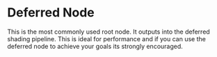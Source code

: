 # Deferred Node
This is the most commonly used root node. It outputs into the deferred shading pipeline. This is ideal for performance and if you can use the deferred node to achieve your goals its strongly encouraged.